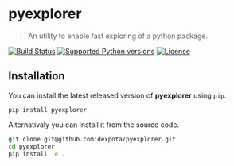 # pyexplorer

> An utility to enable fast exploring of a python package.

[![Build Status](http://img.shields.io/travis/com/dexpota/pyexplorer.svg?style=flat-square)](https://travis-ci.org/dexpota/pyexplorer)
[![Supported Python versions](https://img.shields.io/pypi/pyversions/pyexplorer.svg?style=flat-square)](https://pypi.python.org/pypi/pyexplorer/)
[![License](http://img.shields.io/:license-mit-blue.svg?style=flat-square)](http://dexpota.mit-license.org)

## Installation

You can install the latest released version of **pyexplorer** using `pip`.

`pip install pyexplorer`

Alternativaly you can install it from the source code.

```bash
git clone git@github.com:dexpota/pyexplorer.git
cd pyexplorer
pip install -e .
```

